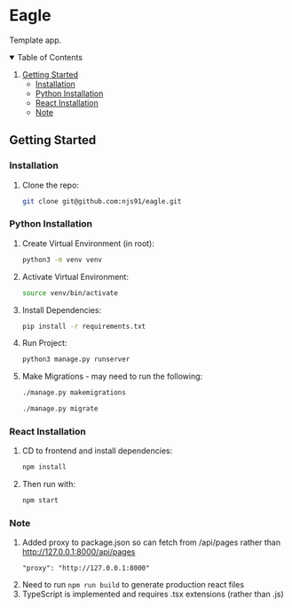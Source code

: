 # Eagle

Template app.

<!-- TABLE OF CONTENTS -->
<details open="open">
  <summary>Table of Contents</summary>
  <ol>
    <li>
      <a href="#getting-started">Getting Started</a>
      <ul>
        <li><a href="#installation">Installation</a></li>
        <li><a href="#python-installation">Python Installation</a></li>
        <li><a href="#react-installation">React Installation</a></li>
        <li><a href="#note">Note</a></li>
      </ul>
    </li>
  </ol>
</details>

## Getting Started

### Installation

1. Clone the repo:
   ```sh
   git clone git@github.com:njs91/eagle.git
   ```

### Python Installation

1. Create Virtual Environment (in root):
   ```sh
   python3 -m venv venv
   ```
2. Activate Virtual Environment:
   ```sh
   source venv/bin/activate
   ```
3. Install Dependencies:
   ```sh
   pip install -r requirements.txt
   ```
4. Run Project:
   ```sh
   python3 manage.py runserver
   ```
5. Make Migrations - may need to run the following:
   ```sh
   ./manage.py makemigrations
   ```
   ```sh
   ./manage.py migrate
   ```

### React Installation

1. CD to frontend and install dependencies:
   ```sh
   npm install
   ```
2. Then run with:
   ```sh
   npm start
   ```

### Note

1. Added proxy to package.json so can fetch from /api/pages rather than http://127.0.0.1:8000/api/pages
   ```
   "proxy": "http://127.0.0.1:8000"
   ```
2. Need to run `npm run build` to generate production react files
3. TypeScript is implemented and requires .tsx extensions (rather than .js)
